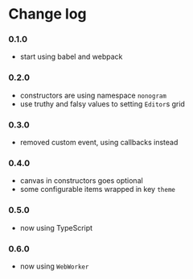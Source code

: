 # Change log

### 0.1.0

- start using babel and webpack

### 0.2.0

- constructors are using namespace `nonogram`
- use truthy and falsy values to setting `Editor`s grid

### 0.3.0

- removed custom event, using callbacks instead

### 0.4.0

- canvas in constructors goes optional
- some configurable items wrapped in key `theme`

### 0.5.0

- now using TypeScript

### 0.6.0

- now using `WebWorker`
